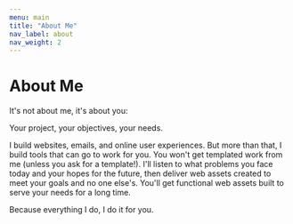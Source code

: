 ```yaml
---
menu: main
title: "About Me"
nav_label: about
nav_weight: 2
---
```


# About Me

It's not about me, it's about you:

Your project, your objectives, your needs.

I build websites, emails, and online user experiences.  But more than that, I build tools that can go to work for you.  You won't get templated work from me (unless you ask for a template!).  I'll listen to what problems you face today and your hopes for the future, then deliver web assets created to meet your goals and no one else's.  You'll get functional web assets built to serve your needs for a long time. 

Because everything I do, I do it for you.